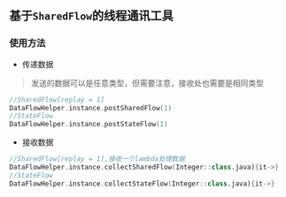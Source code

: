 
## 基于`SharedFlow`的线程通讯工具

### 使用方法

- 传递数据

> 发送的数据可以是任意类型，但需要注意，接收处也需要是相同类型

```kotlin
//SharedFlow[replay = 1]
DataFlowHelper.instance.postSharedFlow(1)
//StateFlow
DataFlowHelper.instance.postStateFlow(1)
```

- 接收数据

```kotlin
//SharedFlow[replay = 1],接收一个lambda处理数据
DataFlowHelper.instance.collectSharedFlow(Integer::class.java){it->}
//StateFlow
DataFlowHelper.instance.collectStateFlow(Integer::class.java){it->}
```

